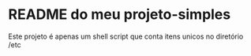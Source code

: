 # README do meu projeto-simples
Este projeto é apenas um shell script que conta itens unicos no diretório /etc
